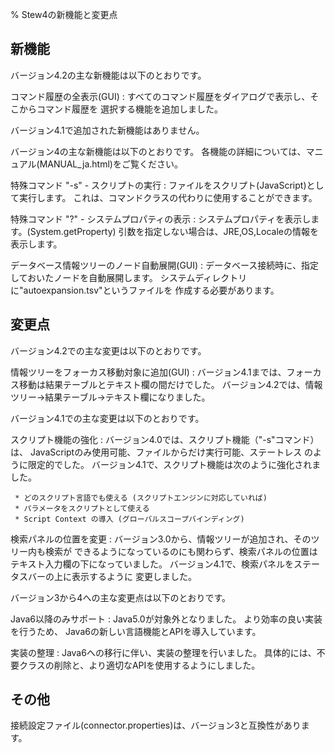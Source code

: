 % Stew4の新機能と変更点


## 新機能

バージョン4.2の主な新機能は以下のとおりです。

コマンド履歴の全表示(GUI)
:   すべてのコマンド履歴をダイアログで表示し、そこからコマンド履歴を
    選択する機能を追加しました。


バージョン4.1で追加された新機能はありません。


バージョン4の主な新機能は以下のとおりです。
各機能の詳細については、マニュアル(MANUAL_ja.html)をご覧ください。

特殊コマンド "-s" - スクリプトの実行
:   ファイルをスクリプト(JavaScript)として実行します。
    これは、コマンドクラスの代わりに使用することができます。

特殊コマンド "?" - システムプロパティの表示
:   システムプロパティを表示します。(System.getProperty)
    引数を指定しない場合は、JRE,OS,Localeの情報を表示します。

データベース情報ツリーのノード自動展開(GUI)
:   データベース接続時に、指定しておいたノードを自動展開します。
    システムディレクトリに"autoexpansion.tsv"というファイルを
    作成する必要があります。


## 変更点

バージョン4.2での主な変更は以下のとおりです。

情報ツリーをフォーカス移動対象に追加(GUI)
:   バージョン4.1までは、フォーカス移動は結果テーブルとテキスト欄の間だけでした。
    バージョン4.2では、情報ツリー→結果テーブル→テキスト欄になりました。


バージョン4.1での主な変更は以下のとおりです。

スクリプト機能の強化
:   バージョン4.0では、スクリプト機能（"-s"コマンド）は、
    JavaScriptのみ使用可能、ファイルからだけ実行可能、ステートレス
    のように限定的でした。
    バージョン4.1で、スクリプト機能は次のように強化されました。

     * どのスクリプト言語でも使える (スクリプトエンジンに対応していれば)
     * パラメータをスクリプトとして使える
     * Script Context の導入 (グローバルスコープバインディング)


検索パネルの位置を変更
:   バージョン3.0から、情報ツリーが追加され、そのツリー内も検索が
    できるようになっているのにも関わらず、検索パネルの位置は
    テキスト入力欄の下になっていました。
    バージョン4.1で、検索パネルをステータスバーの上に表示するように
    変更しました。


バージョン3から4への主な変更点は以下のとおりです。

Java6以降のみサポート
:   Java5.0が対象外となりました。
    より効率の良い実装を行うため、
    Java6の新しい言語機能とAPIを導入しています。

実装の整理
:   Java6への移行に伴い、実装の整理を行いました。
    具体的には、不要クラスの削除と、より適切なAPIを使用するようにしました。


## その他

接続設定ファイル(connector.properties)は、バージョン3と互換性があります。
